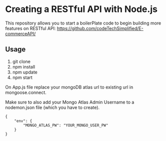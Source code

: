 # Creating a RESTful API with Node.js
This repository allows you to start a boilerPlate code to begin building more features on RESTful API: https://github.com/codeTechSimplified/E-commerceAPI/

## Usage
1)  git clone
2)  npm install
3)  npm update
4)  npm start

On App.js file replace 
your mongoDB atlas url to existing url in mongoose.connect.


Make sure to also add your Mongo Atlas Admin Username to a nodemon.json file (which you have to create).

```
{
    "env": {
        "MONGO_ATLAS_PW": "YOUR_MONGO_USER_PW"
    }
}
```
